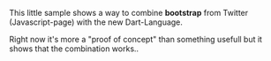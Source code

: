 This little sample shows a way to combine <strong>bootstrap</strong> from Twitter (Javascript-page) with the new Dart-Language.

Right now it's more a "proof of concept" than something usefull but it shows that the combination works..


